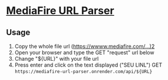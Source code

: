 # [MediaFire URL Parser](https://mediafire-url-parser.onrender.com)

## Usage
1. Copy the whole file url (https://wwww.mediafire.com/...)2
2. Open your browser and type the GET "request" url below
3. Change "${URL}" with your file url
4. Press enter and click on the text displayed ("SEU LINL")
GET ```https://mediafire-url-parser.onrender.com/api/${URL}```
